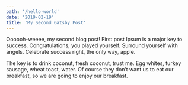 ```yaml
---
path: '/hello-world'
date: '2019-02-19'
title: 'My Second Gatsby Post'
---
```


Oooooh-weeee, my second blog post!
First post Ipsum is a major key to success. Congratulations, you played yourself. Surround yourself with angels. Celebrate success right, the only way, apple.

The key is to drink coconut, fresh coconut, trust me. Egg whites, turkey sausage, wheat toast, water. Of course they don’t want us to eat our breakfast, so we are going to enjoy our breakfast.
